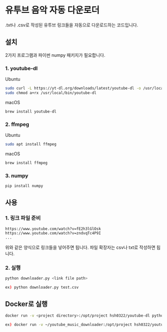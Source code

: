 # 유투브 음악 자동 다운로더

.txt나 .csv로 작성된 유투브 링크들을 자동으로 다운로드하는 코드입니다.

## 설치

2가지 프로그램과 파이썬 numpy 패키지가 필요합니다.

### 1. youtube-dl

Ubuntu
```bash
sudo curl -L https://yt-dl.org/downloads/latest/youtube-dl -o /usr/local/bin/youtube-dl
sudo chmod a+rx /usr/local/bin/youtube-dl
```

macOS
```bash
brew install youtube-dl
```

### 2. ffmpeg

Ubuntu
```bash
sudo apt install ffmpeg
```

macOS
```bash
brew install ffmpeg
```

### 3. numpy
```bash
pip install numpy
```

## 사용

### 1. 링크 파일 준비
```csv
https://www.youtube.com/watch?v=fE2h3lGlOsk
https://www.youtube.com/watch?v=zndvqTc4P9I
...
```
위와 같은 양식으로 링크들을 넣어주면 됩니다. 파일 확장자는 csv나 txt로 작성하면 됩니다.

### 2. 실행
```bash
python downloader.py <link file path>

ex) python downloader.py test.csv
```

## Docker로 실행

```bash
docker run -v <project directory>:/opt/project hsh0322/youtube-dl python downloader.py <link file path>

ex) docker run -v ~/youtube_music_downloader:/opt/project hsh0322/youtube-dl python downloader.py test.csv
```
